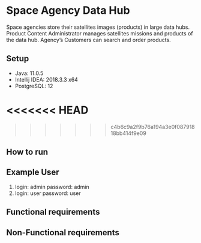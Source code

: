 # Space Agency Data Hub

Space agencies store their satellites images (products) in large data hubs. Product Content
Administrator manages satellites missions and products of the data hub. Agency’s
Customers can search and order products.

## Setup
- Java: 11.0.5
- Intellij IDEA: 2018.3.3 x64
- PostgreSQL: 12

<<<<<<< HEAD
=======

>>>>>>> c4b6c9a2f9b76a194a3e0f08791818bb414f9e09
## How to run



## Example User
1. login: admin password: admin
2. login: user password: user

## Functional requirements


## Non-Functional requirements